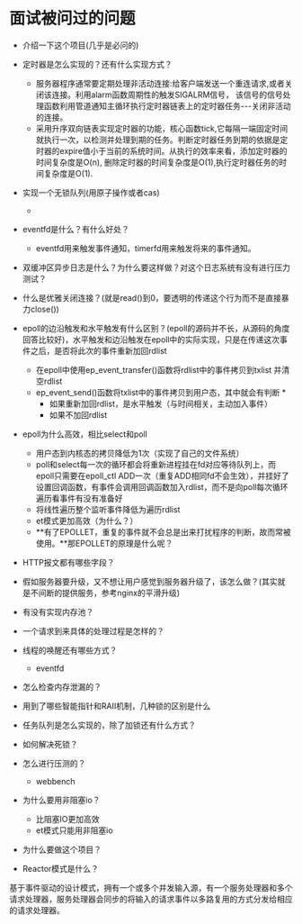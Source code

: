
# 面试被问过的问题

* 介绍一下这个项目(几乎是必问的)

* 定时器是怎么实现的？还有什么实现方式？

  *   服务器程序通常要定期处理非活动连接:给客户端发送一个重连请求,或者关闭该连接。利用alarm函数周期性的触发SIGALRM信号， 该信号的信号处理函数利用管道通知主循环执行定时器链表上的定时器任务---关闭非活动的连接。
  * 采用升序双向链表实现定时器的功能，核心函数tick,它每隔一端固定时间就执行一次，以检测并处理到期的任务。判断定时器任务到期的依据是定时器的expire值小于当前的系统时间。从执行的效率来看，添加定时器的时间复杂度是O(n), 删除定时器的时间复杂度是O(1),执行定时器任务的时间复杂度是O(1).

* 实现一个无锁队列(用原子操作或者cas)

  * 

* eventfd是什么？有什么好处？

  * eventfd用来触发事件通知，timerfd用来触发将来的事件通知。

* 双缓冲区异步日志是什么？为什么要这样做？对这个日志系统有没有进行压力测试？

* 什么是优雅关闭连接？(就是read()到0，要透明的传递这个行为而不是直接暴力close())

* epoll的边沿触发和水平触发有什么区别？(epoll的源码并不长，从源码的角度回答比较好)，水平触发和边沿触发在epoll中的实际实现，只是在传递这次事件之后，是否将此次的事件重新加回rdlist

  * 在epoll中使用ep_event_transfer()函数将rdlist中的事件拷贝到txlist 并清空rdlist
  * ep_event_send()函数将txlist中的事件拷贝到用户态，其中就会有判断
    * 
    * 如果重新加回rdlist，是水平触发（与时间相关，主动加入事件）
    * 如果不加回rdlist

* epoll为什么高效，相比select和poll

  * 用户态到内核态的拷贝降低为1次（实现了自己的文件系统）
  * poll和select每一次的循环都会将重新进程挂在fd对应等待队列上，而epoll只需要在epoll_ctl ADD一次（重复ADD相同fd不会生效），并挂好了设置回调函数，有事件会调用回调函数加入rdlist，而不是向poll每次循环遍历看事件有没有准备好
  * 将线性遍历整个监听事件降低为遍历rdlist
  * et模式更加高效（为什么？）
  * **有了EPOLLET，重复的事件就不会总是出来打扰程序的判断，故而常被使用。**那EPOLLET的原理是什么呢？

* HTTP报文都有哪些字段？

* 假如服务器要升级，又不想让用户感觉到服务器升级了，该怎么做？(其实就是不间断的提供服务，参考nginx的平滑升级)

* 有没有实现内存池？

* 一个请求到来具体的处理过程是怎样的？

* 线程的唤醒还有哪些方式？

  * eventfd

* 怎么检查内存泄漏的？

* 用到了哪些智能指针和RAII机制，几种锁的区别是什么

* 任务队列是怎么实现的，除了加锁还有什么方式？

* 如何解决死锁？

* 怎么进行压测的？

  * webbench

* 为什么要用非阻塞io？

  * 比阻塞IO更加高效
  * et模式只能用非阻塞io

* 为什么要做这个项目？

  

* Reactor模式是什么？

基于事件驱动的设计模式，拥有一个或多个并发输入源，有一个服务处理器和多个请求处理器，服务处理器会同步的将输入的请求事件以多路复用的方式分发给相应的请求处理器。